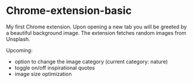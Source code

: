 # Chrome-extension-basic

My first Chrome extension. Upon opening a new tab you will be greeted by a beautiful background image. The extension fetches random images from Unsplash.

Upcoming:

- option to change the image category (current category: nature)
- toggle on/off inspirational quotes
- image size optimization
